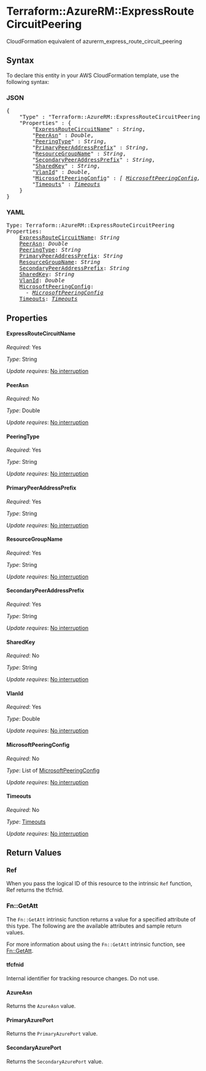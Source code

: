 # Terraform::AzureRM::ExpressRouteCircuitPeering

CloudFormation equivalent of azurerm_express_route_circuit_peering

## Syntax

To declare this entity in your AWS CloudFormation template, use the following syntax:

### JSON

<pre>
{
    "Type" : "Terraform::AzureRM::ExpressRouteCircuitPeering",
    "Properties" : {
        "<a href="#expressroutecircuitname" title="ExpressRouteCircuitName">ExpressRouteCircuitName</a>" : <i>String</i>,
        "<a href="#peerasn" title="PeerAsn">PeerAsn</a>" : <i>Double</i>,
        "<a href="#peeringtype" title="PeeringType">PeeringType</a>" : <i>String</i>,
        "<a href="#primarypeeraddressprefix" title="PrimaryPeerAddressPrefix">PrimaryPeerAddressPrefix</a>" : <i>String</i>,
        "<a href="#resourcegroupname" title="ResourceGroupName">ResourceGroupName</a>" : <i>String</i>,
        "<a href="#secondarypeeraddressprefix" title="SecondaryPeerAddressPrefix">SecondaryPeerAddressPrefix</a>" : <i>String</i>,
        "<a href="#sharedkey" title="SharedKey">SharedKey</a>" : <i>String</i>,
        "<a href="#vlanid" title="VlanId">VlanId</a>" : <i>Double</i>,
        "<a href="#microsoftpeeringconfig" title="MicrosoftPeeringConfig">MicrosoftPeeringConfig</a>" : <i>[ <a href="microsoftpeeringconfig.md">MicrosoftPeeringConfig</a>, ... ]</i>,
        "<a href="#timeouts" title="Timeouts">Timeouts</a>" : <i><a href="timeouts.md">Timeouts</a></i>
    }
}
</pre>

### YAML

<pre>
Type: Terraform::AzureRM::ExpressRouteCircuitPeering
Properties:
    <a href="#expressroutecircuitname" title="ExpressRouteCircuitName">ExpressRouteCircuitName</a>: <i>String</i>
    <a href="#peerasn" title="PeerAsn">PeerAsn</a>: <i>Double</i>
    <a href="#peeringtype" title="PeeringType">PeeringType</a>: <i>String</i>
    <a href="#primarypeeraddressprefix" title="PrimaryPeerAddressPrefix">PrimaryPeerAddressPrefix</a>: <i>String</i>
    <a href="#resourcegroupname" title="ResourceGroupName">ResourceGroupName</a>: <i>String</i>
    <a href="#secondarypeeraddressprefix" title="SecondaryPeerAddressPrefix">SecondaryPeerAddressPrefix</a>: <i>String</i>
    <a href="#sharedkey" title="SharedKey">SharedKey</a>: <i>String</i>
    <a href="#vlanid" title="VlanId">VlanId</a>: <i>Double</i>
    <a href="#microsoftpeeringconfig" title="MicrosoftPeeringConfig">MicrosoftPeeringConfig</a>: <i>
      - <a href="microsoftpeeringconfig.md">MicrosoftPeeringConfig</a></i>
    <a href="#timeouts" title="Timeouts">Timeouts</a>: <i><a href="timeouts.md">Timeouts</a></i>
</pre>

## Properties

#### ExpressRouteCircuitName

_Required_: Yes

_Type_: String

_Update requires_: [No interruption](https://docs.aws.amazon.com/AWSCloudFormation/latest/UserGuide/using-cfn-updating-stacks-update-behaviors.html#update-no-interrupt)

#### PeerAsn

_Required_: No

_Type_: Double

_Update requires_: [No interruption](https://docs.aws.amazon.com/AWSCloudFormation/latest/UserGuide/using-cfn-updating-stacks-update-behaviors.html#update-no-interrupt)

#### PeeringType

_Required_: Yes

_Type_: String

_Update requires_: [No interruption](https://docs.aws.amazon.com/AWSCloudFormation/latest/UserGuide/using-cfn-updating-stacks-update-behaviors.html#update-no-interrupt)

#### PrimaryPeerAddressPrefix

_Required_: Yes

_Type_: String

_Update requires_: [No interruption](https://docs.aws.amazon.com/AWSCloudFormation/latest/UserGuide/using-cfn-updating-stacks-update-behaviors.html#update-no-interrupt)

#### ResourceGroupName

_Required_: Yes

_Type_: String

_Update requires_: [No interruption](https://docs.aws.amazon.com/AWSCloudFormation/latest/UserGuide/using-cfn-updating-stacks-update-behaviors.html#update-no-interrupt)

#### SecondaryPeerAddressPrefix

_Required_: Yes

_Type_: String

_Update requires_: [No interruption](https://docs.aws.amazon.com/AWSCloudFormation/latest/UserGuide/using-cfn-updating-stacks-update-behaviors.html#update-no-interrupt)

#### SharedKey

_Required_: No

_Type_: String

_Update requires_: [No interruption](https://docs.aws.amazon.com/AWSCloudFormation/latest/UserGuide/using-cfn-updating-stacks-update-behaviors.html#update-no-interrupt)

#### VlanId

_Required_: Yes

_Type_: Double

_Update requires_: [No interruption](https://docs.aws.amazon.com/AWSCloudFormation/latest/UserGuide/using-cfn-updating-stacks-update-behaviors.html#update-no-interrupt)

#### MicrosoftPeeringConfig

_Required_: No

_Type_: List of <a href="microsoftpeeringconfig.md">MicrosoftPeeringConfig</a>

_Update requires_: [No interruption](https://docs.aws.amazon.com/AWSCloudFormation/latest/UserGuide/using-cfn-updating-stacks-update-behaviors.html#update-no-interrupt)

#### Timeouts

_Required_: No

_Type_: <a href="timeouts.md">Timeouts</a>

_Update requires_: [No interruption](https://docs.aws.amazon.com/AWSCloudFormation/latest/UserGuide/using-cfn-updating-stacks-update-behaviors.html#update-no-interrupt)

## Return Values

### Ref

When you pass the logical ID of this resource to the intrinsic `Ref` function, Ref returns the tfcfnid.

### Fn::GetAtt

The `Fn::GetAtt` intrinsic function returns a value for a specified attribute of this type. The following are the available attributes and sample return values.

For more information about using the `Fn::GetAtt` intrinsic function, see [Fn::GetAtt](https://docs.aws.amazon.com/AWSCloudFormation/latest/UserGuide/intrinsic-function-reference-getatt.html).

#### tfcfnid

Internal identifier for tracking resource changes. Do not use.

#### AzureAsn

Returns the <code>AzureAsn</code> value.

#### PrimaryAzurePort

Returns the <code>PrimaryAzurePort</code> value.

#### SecondaryAzurePort

Returns the <code>SecondaryAzurePort</code> value.

